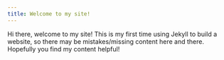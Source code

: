 ```yaml
---
title: Welcome to my site!
---
```


Hi there, welcome to my site! This is my first time using Jekyll to build a website, so there may be mistakes/missing content here and there. Hopefully you find my content helpful!
